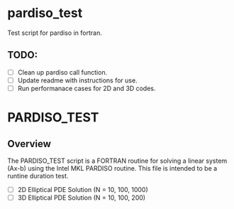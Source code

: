 # pardiso_test
Test script for pardiso in fortran.

## TODO:
- [ ] Clean up pardiso call function.
- [ ] Update readme with instructions for use.
- [ ] Run performanace cases for 2D and 3D codes.

# PARDISO_TEST 

## Overview

The PARDISO_TEST script is a FORTRAN routine for solving a linear system (Ax-b) using the Intel MKL PARDISO routine. This file is intended to be a runtine duration test.

- [ ] 2D Elliptical PDE Solution (N = 10, 100, 1000)
- [ ] 3D Elliptical PDE Solution (N = 10, 100, 200)
